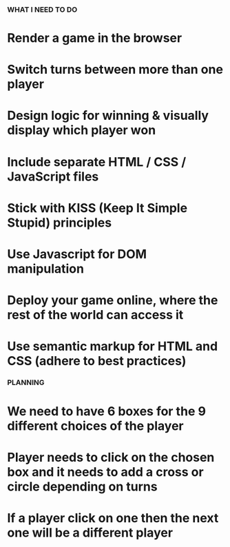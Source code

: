 ### WHAT I NEED TO DO

# Render a game in the browser
# Switch turns between more than one player
# Design logic for winning & visually display which player won
# Include separate HTML / CSS / JavaScript files
# Stick with KISS (Keep It Simple Stupid) principles
# Use Javascript for DOM manipulation
# Deploy your game online, where the rest of the world can access it
# Use semantic markup for HTML and CSS (adhere to best practices)


### PLANNING

# We need to have 6 boxes for the 9 different choices of the player
# Player needs to click on the chosen box and it needs to add a cross or circle depending on turns
# If a player click on one then the next one will be a different player